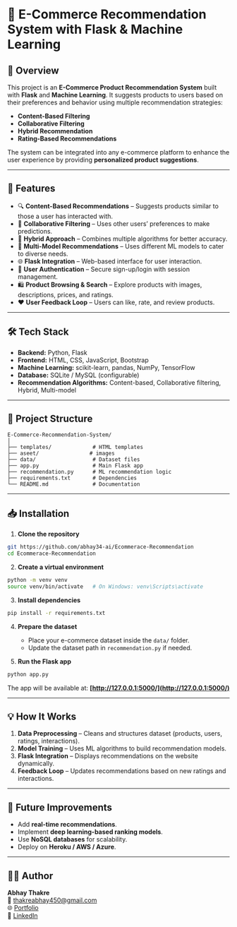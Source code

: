 # 🛒 E-Commerce Recommendation System with Flask & Machine Learning

## 📌 Overview

This project is an **E-Commerce Product Recommendation System** built with **Flask** and **Machine Learning**. It suggests products to users based on their preferences and behavior using multiple recommendation strategies:

* **Content-Based Filtering**
* **Collaborative Filtering**
* **Hybrid Recommendation**
* **Rating-Based Recommendations**

The system can be integrated into any e-commerce platform to enhance the user experience by providing **personalized product suggestions**.

---

## 🚀 Features

* 🔍 **Content-Based Recommendations** – Suggests products similar to those a user has interacted with.
* 🤝 **Collaborative Filtering** – Uses other users’ preferences to make predictions.
* 🔄 **Hybrid Approach** – Combines multiple algorithms for better accuracy.
* 🧠 **Multi-Model Recommendations** – Uses different ML models to cater to diverse needs.
* 🌐 **Flask Integration** – Web-based interface for user interaction.
* 🔑 **User Authentication** – Secure sign-up/login with session management.
* 🛍 **Product Browsing & Search** – Explore products with images, descriptions, prices, and ratings.
* ❤️ **User Feedback Loop** – Users can like, rate, and review products.

---

## 🛠 Tech Stack

* **Backend:** Python, Flask
* **Frontend:** HTML, CSS, JavaScript, Bootstrap
* **Machine Learning:** scikit-learn, pandas, NumPy, TensorFlow
* **Database:** SQLite / MySQL (configurable)
* **Recommendation Algorithms:** Content-based, Collaborative filtering, Hybrid, Multi-model

---

## 📂 Project Structure

```
E-Commerce-Recommendation-System/
│
├── templates/             # HTML templates
├── aseet/                # images
├── data/                  # Dataset files
├── app.py                 # Main Flask app
├── recommendation.py      # ML recommendation logic
├── requirements.txt       # Dependencies
└── README.md              # Documentation
```

---

## 📥 Installation

1. **Clone the repository**

```bash
git https://github.com/abhay34-ai/Ecommerace-Recommendation
cd Ecommerace-Recommendation
```

2. **Create a virtual environment**

```bash
python -m venv venv
source venv/bin/activate   # On Windows: venv\Scripts\activate
```

3. **Install dependencies**

```bash
pip install -r requirements.txt
```

4. **Prepare the dataset**

   * Place your e-commerce dataset inside the `data/` folder.
   * Update the dataset path in `recommendation.py` if needed.

5. **Run the Flask app**

```bash
python app.py
```

The app will be available at: **[http://127.0.0.1:5000/](http://127.0.0.1:5000/)**

---

## 💡 How It Works

1. **Data Preprocessing** – Cleans and structures dataset (products, users, ratings, interactions).
2. **Model Training** – Uses ML algorithms to build recommendation models.
3. **Flask Integration** – Displays recommendations on the website dynamically.
4. **Feedback Loop** – Updates recommendations based on new ratings and interactions.

---

## 📌 Future Improvements

* Add **real-time recommendations**.
* Implement **deep learning-based ranking models**.
* Use **NoSQL databases** for scalability.
* Deploy on **Heroku / AWS / Azure**.

---

## 👨‍💻 Author
**Abhay Thakre**  
📧 thakreabhay450@gmail.com  
🌐 [Portfolio](https://abhay-portfolio-34.vercel.app)  
💼 [LinkedIn](https://www.linkedin.com/in/abhay-thakre-a402b1370/)

